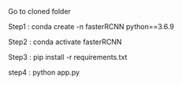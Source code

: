 Go to cloned folder

Step1 : conda create -n fasterRCNN python==3.6.9

Step2 : conda activate fasterRCNN

Step3 : pip install -r requirements.txt

step4 : python app.py